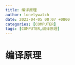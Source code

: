 ```yaml
---
title: 编译原理
author: lonelywatch
date: 2023-04-05 00:07 +0800
categories: [COMPUTER]
tags: [COMPUTER,编译原理]
---
```


# 编译原理

